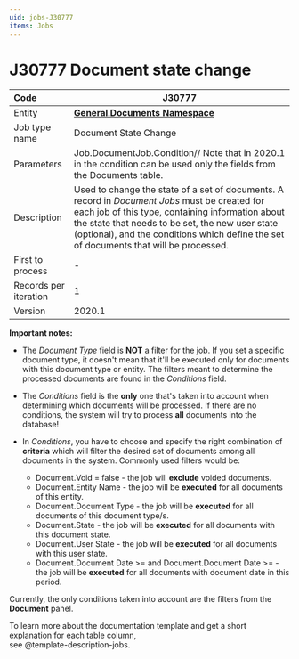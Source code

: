 ```yaml
---
uid: jobs-J30777
items: Jobs
---
```


# J30777 Document state change

| Code                  | J30777                                                       |
| :-------------------- | ------------------------------------------------------------ |
| Entity                | **[General.Documents Namespace](https://docs.erp.net/model/entities/General.Documents.html)**                                           |
| Job type name         | Document State Change                                        |
| Parameters            | Job.DocumentJob.Condition// Note that in 2020.1 in the condition can be used only the fields from the Documents table. |
| Description           | Used to change the state of a set of documents. A record in *Document Jobs* must be created for each job of this type, containing information about the state that needs to be set, the new user state (optional), and the conditions which define the set of documents that will be processed. |
| First to process      | -                                                            |
| Records per iteration | 1                                                            |
| Version               | 2020.1                                                       |

**Important notes:**

-  The *Document Type* field is **NOT** a filter for the job. If you set a specific document type, it doesn't mean that it'll be executed only for documents with this document type or entity. The filters meant to determine the processed documents are found in the *Conditions* field.
-  The *Conditions* field is the **only** one that's taken into account when determining which documents will be processed. If there are no conditions, the system will try to process **all** documents into the database!
-  In *Conditions*, you have to choose and specify the right combination of **criteria** which will filter the desired set of documents among all documents in the system.
Commonly used filters would be:
           
    - Document.Void = false - the job will **exclude** voided documents.
    - Document.Entity Name - the job will be **executed** for all documents of this entity.
    - Document.Document Type - the job will be **executed** for all documents of this document type/s.
    - Document.State - the job will be **executed** for all documents with this document state.
    - Document.User State - the job will be **executed** for all documents with this user state.
    - Document.Document Date >= and Document.Document Date >= - the job will be **executed** for all documents with document date in this period.
  
Currently, the only conditions taken into account are the filters from the **Document** panel.

To learn more about the documentation template and get a short explanation for each table column, <br> see @template-description-jobs.
